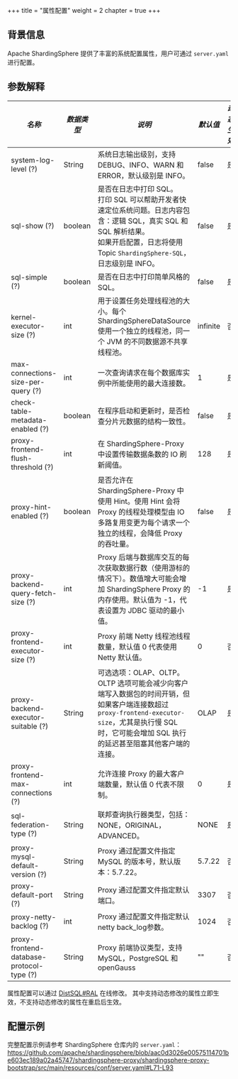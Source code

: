 +++
title = "属性配置"
weight = 2
chapter = true
+++

## 背景信息

Apache ShardingSphere 提供了丰富的系统配置属性，用户可通过 `server.yaml` 进行配置。

## 参数解释

| *名称*                                     | *数据类型*  | *说明*                                                                                                                                                                                 | *默认值* | *动态生效* |
|-------------------------------------------|------------|----------------------------------------------------------------------------------------------------------------------------------------------------------------------------------------|----------|----------|
| system-log-level (?)                      | String     | 系统日志输出级别，支持 DEBUG、INFO、WARN 和 ERROR，默认级别是 INFO。                                                                                                                         | false   | 是       |
| sql-show (?)                              | boolean    | 是否在日志中打印 SQL。 <br /> 打印 SQL 可以帮助开发者快速定位系统问题。日志内容包含：逻辑 SQL，真实 SQL 和 SQL 解析结果。<br /> 如果开启配置，日志将使用 Topic `ShardingSphere-SQL`，日志级别是 INFO。  | false   | 是       |
| sql-simple (?)                            | boolean    | 是否在日志中打印简单风格的 SQL。                                                                                                                                                            | false   | 是       |
| kernel-executor-size (?)                  | int        | 用于设置任务处理线程池的大小。每个 ShardingSphereDataSource 使用一个独立的线程池，同一个 JVM 的不同数据源不共享线程池。                                                                            | infinite | 否       |
| max-connections-size-per-query (?)        | int        | 一次查询请求在每个数据库实例中所能使用的最大连接数。                                                                                                                                           | 1       | 是       |
| check-table-metadata-enabled (?)          | boolean    | 在程序启动和更新时，是否检查分片元数据的结构一致性。                                                                                                                                           | false   | 是       |
| proxy-frontend-flush-threshold (?)        | int        | 在 ShardingSphere-Proxy 中设置传输数据条数的 IO 刷新阈值。                                                                                                                                   | 128     | 是       |
| proxy-hint-enabled (?)                    | boolean    | 是否允许在 ShardingSphere-Proxy 中使用 Hint。使用 Hint 会将 Proxy 的线程处理模型由 IO 多路复用变更为每个请求一个独立的线程，会降低 Proxy 的吞吐量。                                                  | false   | 是       |
| proxy-backend-query-fetch-size (?)        | int        | Proxy 后端与数据库交互的每次获取数据行数（使用游标的情况下）。数值增大可能会增加 ShardingSphere Proxy 的内存使用。默认值为 -1，代表设置为 JDBC 驱动的最小值。                                           | -1      | 是       |
| proxy-frontend-executor-size (?)          | int        | Proxy 前端 Netty 线程池线程数量，默认值 0 代表使用 Netty 默认值。                                                                                                                             | 0       | 否       |
| proxy-backend-executor-suitable (?)       | String     | 可选选项：OLAP、OLTP。OLTP 选项可能会减少向客户端写入数据包的时间开销，但如果客户端连接数超过 `proxy-frontend-executor-size`，尤其是执行慢 SQL 时，它可能会增加 SQL 执行的延迟甚至阻塞其他客户端的连接。   | OLAP    | 是       |
| proxy-frontend-max-connections (?)        | int        | 允许连接 Proxy 的最大客户端数量，默认值 0 代表不限制。                                                                                                                                         | 0       | 是       |
| sql-federation-type (?)                   | String     | 联邦查询执行器类型，包括：NONE，ORIGINAL，ADVANCED。                                                                                                                                         | NONE    | 是       |
| proxy-mysql-default-version (?)           | String     | Proxy 通过配置文件指定 MySQL 的版本号，默认版本：5.7.22。                                                                                                                                     | 5.7.22  | 否       |
| proxy-default-port (?)                    | String     | Proxy 通过配置文件指定默认端口。                                                                                                                                                             | 3307    | 否       |
| proxy-netty-backlog (?)                   | int        | Proxy 通过配置文件指定默认netty back_log参数。                                                                                                                                               | 1024    | 否       |
| proxy-frontend-database-protocol-type (?) | String     | Proxy 前端协议类型，支持 MySQL，PostgreSQL 和 openGauss                                                                                                                                      | ""      | 否       |

属性配置可以通过 [DistSQL#RAL](/cn/user-manual/shardingsphere-proxy/distsql/syntax/ral/) 在线修改。
其中支持动态修改的属性立即生效，不支持动态修改的属性在重启后生效。

## 配置示例

完整配置示例请参考 ShardingSphere 仓库内的 `server.yaml`：<https://github.com/apache/shardingsphere/blob/aac0d3026e00575114701be603ec189a02a45747/shardingsphere-proxy/shardingsphere-proxy-bootstrap/src/main/resources/conf/server.yaml#L71-L93>
